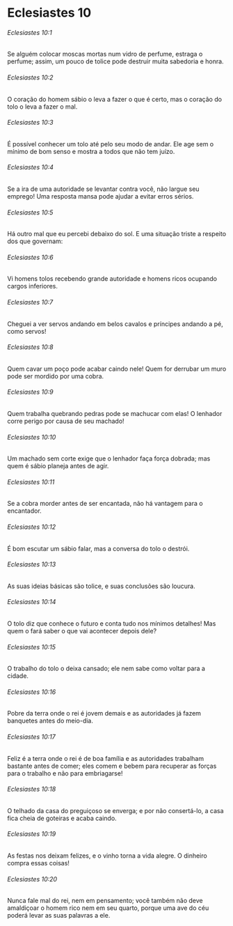 # Eclesiastes 10

###### Eclesiastes 10:1

Se alguém colocar moscas mortas num vidro de perfume, estraga o perfume; assim, um pouco de tolice pode destruir muita sabedoria e honra.

###### Eclesiastes 10:2

O coração do homem sábio o leva a fazer o que é certo, mas o coração do tolo o leva a fazer o mal.

###### Eclesiastes 10:3

É possível conhecer um tolo até pelo seu modo de andar. Ele age sem o mínimo de bom senso e mostra a todos que não tem juízo.

###### Eclesiastes 10:4

Se a ira de uma autoridade se levantar contra você, não largue seu emprego! Uma resposta mansa pode ajudar a evitar erros sérios.

###### Eclesiastes 10:5

Há outro mal que eu percebi debaixo do sol. E uma situação triste a respeito dos que governam:

###### Eclesiastes 10:6

Vi homens tolos recebendo grande autoridade e homens ricos ocupando cargos inferiores.

###### Eclesiastes 10:7

Cheguei a ver servos andando em belos cavalos e príncipes andando a pé, como servos!

###### Eclesiastes 10:8

Quem cavar um poço pode acabar caindo nele! Quem for derrubar um muro pode ser mordido por uma cobra.

###### Eclesiastes 10:9

Quem trabalha quebrando pedras pode se machucar com elas! O lenhador corre perigo por causa de seu machado!

###### Eclesiastes 10:10

Um machado sem corte exige que o lenhador faça força dobrada; mas quem é sábio planeja antes de agir.

###### Eclesiastes 10:11

Se a cobra morder antes de ser encantada, não há vantagem para o encantador.

###### Eclesiastes 10:12

É bom escutar um sábio falar, mas a conversa do tolo o destrói.

###### Eclesiastes 10:13

As suas ideias básicas são tolice, e suas conclusões são loucura.

###### Eclesiastes 10:14

O tolo diz que conhece o futuro e conta tudo nos mínimos detalhes! Mas quem o fará saber o que vai acontecer depois dele?

###### Eclesiastes 10:15

O trabalho do tolo o deixa cansado; ele nem sabe como voltar para a cidade.

###### Eclesiastes 10:16

Pobre da terra onde o rei é jovem demais e as autoridades já fazem banquetes antes do meio-dia.

###### Eclesiastes 10:17

Feliz é a terra onde o rei é de boa família e as autoridades trabalham bastante antes de comer; eles comem e bebem para recuperar as forças para o trabalho e não para embriagarse!

###### Eclesiastes 10:18

O telhado da casa do preguiçoso se enverga; e por não consertá-lo, a casa fica cheia de goteiras e acaba caindo.

###### Eclesiastes 10:19

As festas nos deixam felizes, e o vinho torna a vida alegre. O dinheiro compra essas coisas!

###### Eclesiastes 10:20

Nunca fale mal do rei, nem em pensamento; você também não deve amaldiçoar o homem rico nem em seu quarto, porque uma ave do céu poderá levar as suas palavras a ele.

